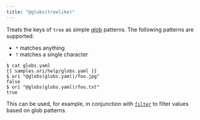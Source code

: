 ```yaml
---
title: "@globs(treelike)"
---
```


Treats the keys of `tree` as simple [glob](<https://en.m.wikipedia.org/wiki/Glob_(programming)>) patterns. The following patterns are supported:

- `*` matches anything
- `?` matches a single character

```console
$ cat globs.yaml
{{ samples.ori/help/globs.yaml }}
$ ori "@globs(globs.yaml)/foo.jpg"
false
$ ori "@globs(globs.yaml)/foo.txt"
true
```

This can be used, for example, in conjunction with [`filter`](#filter) to filter values based on glob patterns.
